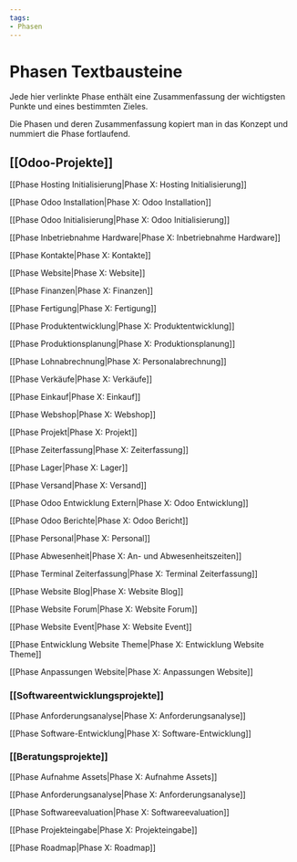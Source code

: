 ```yaml
---
tags:
- Phasen
---
```

# Phasen Textbausteine

Jede hier verlinkte Phase enthält eine Zusammenfassung der wichtigsten Punkte und eines bestimmten Zieles.

Die Phasen und deren Zusammenfassung kopiert man in das Konzept und nummiert die Phase fortlaufend.

## [[Odoo-Projekte]]

[[Phase Hosting Initialisierung|Phase X: Hosting Initialisierung]]

[[Phase Odoo Installation|Phase X: Odoo Installation]]

[[Phase Odoo Initialisierung|Phase X: Odoo Initialisierung]]

[[Phase Inbetriebnahme Hardware|Phase X: Inbetriebnahme Hardware]]

[[Phase Kontakte|Phase X: Kontakte]]

[[Phase Website|Phase X: Website]]

[[Phase Finanzen|Phase X: Finanzen]]

[[Phase Fertigung|Phase X: Fertigung]]

[[Phase Produktentwicklung|Phase X: Produktentwicklung]]

[[Phase Produktionsplanung|Phase X: Produktionsplanung]]

[[Phase Lohnabrechnung|Phase X: Personalabrechnung]]

[[Phase Verkäufe|Phase X: Verkäufe]]

[[Phase Einkauf|Phase X: Einkauf]]

[[Phase Webshop|Phase X: Webshop]]

[[Phase Projekt|Phase X: Projekt]]

[[Phase Zeiterfassung|Phase X: Zeiterfassung]]

[[Phase Lager|Phase X: Lager]]

[[Phase Versand|Phase X: Versand]]

[[Phase Odoo Entwicklung Extern|Phase X: Odoo Entwicklung]]

[[Phase Odoo Berichte|Phase X: Odoo Bericht]]

[[Phase Personal|Phase X: Personal]]

[[Phase Abwesenheit|Phase X: An- und Abwesenheitszeiten]]

[[Phase Terminal Zeiterfassung|Phase X: Terminal Zeiterfassung]]

[[Phase Website Blog|Phase X: Website Blog]]

[[Phase Website Forum|Phase X: Website Forum]]

[[Phase Website Event|Phase X: Website Event]]

[[Phase Entwicklung Website Theme|Phase X: Entwicklung Website Theme]]

[[Phase Anpassungen Website|Phase X: Anpassungen Website]]

### [[Softwareentwicklungsprojekte]]

[[Phase Anforderungsanalyse|Phase X: Anforderungsanalyse]]

[[Phase Software-Entwicklung|Phase X: Software-Entwicklung]]

### [[Beratungsprojekte]]

[[Phase Aufnahme Assets|Phase X: Aufnahme Assets]]

[[Phase Anforderungsanalyse|Phase X: Anforderungsanalyse]]

[[Phase Softwareevaluation|Phase X: Softwareevaluation]]

[[Phase Projekteingabe|Phase X: Projekteingabe]]

[[Phase Roadmap|Phase X: Roadmap]]